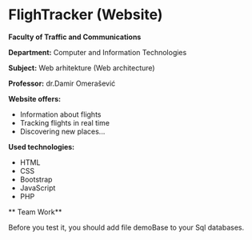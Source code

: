 # FlighTracker (Website)


**Faculty of Traffic and Communications**

**Department:** Computer and Information Technologies

**Subject:** Web arhitekture (Web architecture)

**Professor:** dr.Damir Omerašević


**Website offers:**

- Information about flights 
- Tracking flights in real time 
- Discovering new places...

**Used technologies:**

- HTML
- CSS
- Bootstrap
- JavaScript
- PHP
                 
                   
** Team Work**

         
Before you test it, you should add file demoBase to your Sql databases.
